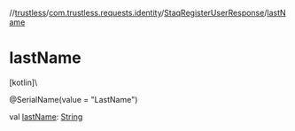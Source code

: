 //[trustless](../../../index.md)/[com.trustless.requests.identity](../index.md)/[StaqRegisterUserResponse](index.md)/[lastName](last-name.md)

# lastName

[kotlin]\

@SerialName(value = &quot;LastName&quot;)

val [lastName](last-name.md): [String](https://kotlinlang.org/api/latest/jvm/stdlib/kotlin/-string/index.html)
